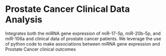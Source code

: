 # Prostate Cancer Clinical Data Analysis
Integrates both the miRNA gene expression of miR-17-5p, miR-20b-5p, and miR-106a and clinical data of prostate cancer patients. We leverage the use of python code to make associations between miRNA gene expression and Prostate Cancer clinical outcomes
